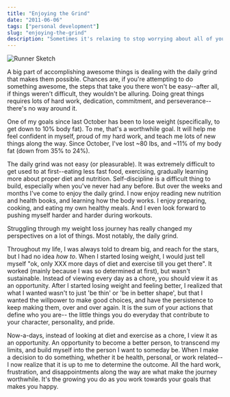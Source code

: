 ```yaml
---
title: "Enjoying the Grind"
date: "2011-06-06"
tags: ["personal development"]
slug: "enjoying-the-grind"
description: "Sometimes it's relaxing to stop worrying about all of your goals and aspirations and just enjoy the present."
---
```



![Runner Sketch][]


A big part of accomplishing awesome things is dealing with the daily grind that
makes them possible.  Chances are, if you're attempting to do something
awesome, the steps that take you there won't be easy--after all, if things
weren't difficult, they wouldn't be alluring.  Doing great things requires lots
of hard work, dedication, commitment, and perseverance--there's no way around
it.

One of my goals since last October has been to lose weight (specifically, to
get down to 10% body fat).  To me, that's a worthwhile goal.  It will help me
feel confident in myself, proud of my hard work, and teach me lots of new
things along the way.  Since October, I've lost ~80 lbs, and ~11% of my body
fat (down from 35% to 24%).

The daily grind was not easy (or pleasurable).  It was extremely difficult to
get used to at first--eating less fast food, exercising, gradually learning
more about proper diet and nutrition.  Self-discipline is a difficult thing to
build, especially when you've never had any before.  But over the weeks and
months I've come to enjoy the daily grind.  I now enjoy reading new nutrition
and health books, and learning how the body works.  I enjoy preparing, cooking,
and eating my own healthy meals.  And I even look forward to pushing myself
harder and harder during workouts.

Struggling through my weight loss journey has really changed my perspectives on
a lot of things.  Most notably, the daily grind.

Throughout my life, I was always told to dream big, and reach for the stars,
but I had no idea *how to*.  When I started losing weight, I would just tell
myself "ok, only XXX more days of diet and exercise till you get there".  It
worked (mainly because I was so determined at first), but wasn't sustainable.
Instead of viewing every day as a chore, you should view it as an opportunity.
After I started losing weight and feeling better, I realized that what I wanted
wasn't to just 'be thin' or 'be in better shape', but that I wanted the
willpower to make good choices, and have the persistence to keep making them,
over and over again.  It is the sum of your actions that define who you are--
the little things you do everyday that contribute to your character,
personality, and pride.

Now-a-days, instead of looking at diet and exercise as a chore, I view it as an
opportunity.  An opportunity to become a better person, to transcend my limits,
and build myself into the person I want to someday be.  When I make a decision
to do something, whether it be health, personal, or work related--I now realize
that it is up to me to determine the outcome.  All the hard work, frustration,
and disappointments along the way are what make the journey worthwhile.  It's
the growing you do as you work towards your goals that makes you happy.


  [Runner Sketch]: {filename}/images/2011/runner-sketch.png "Runner Sketch"
